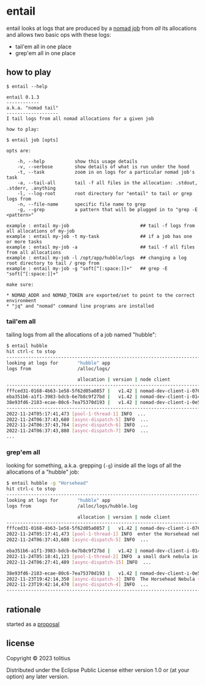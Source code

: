 # entail

entail looks at logs that are produced by a [nomad job](https://developer.hashicorp.com/nomad/docs/concepts/architecture#job) from _all_ its allocations<br/>
and allows two basic ops with these logs:

* tail'em all in one place
* grep'em all in one place

## how to play

```
$ entail --help

entail 0.1.3
------------
a.k.a. "nomad tail"
-------------------
I tail logs from all nomad allocations for a given job

how to play:

$ entail job [opts]

opts are:

    -h, --help           show this usage details
    -v, --verbose        show details of what is run under the hood
    -t, --task           zoom in on logs for a particular nomad job's task
    -a, --tail-all       tail -f all files in the allocation: .stdout, .stderr, .anything
    -l, --log-root       root directory for "entail" to tail or grep logs from
    -n, --file-name      specific file name to grep
    -g, --grep           a pattern that will be plugged in to "grep -E <pattern>"

example : entail my-job                          ## tail -f logs from all allocations of my-job
example : entail my-job -t my-task               ## if a job has one or more tasks
example : entail my-job -a                       ## tail -f all files from all allocations
example : entail my-job -l /opt/app/hubble/logs  ## changing a log root directory to tail / grep from
example : entail my-job -g "soft[^[:space:]]+"   ## grep -E "soft[^[:space:]]+"

make sure:

* NOMAD_ADDR and NOMAD_TOKEN are exported/set to point to the correct environment
* "jq" and "nomad" command line programs are installed
```

### tail'em all

tailing logs from all the allocations of a job named "hubble":

```bash
$ entail hubble
hit ctrl-c to stop
-------------------------------------------------------------------------------------
looking at logs for       "hubble" app
logs from                 /alloc/logs/

                          allocation | version | node client
-------------------------------------------------------------------------------------
fffced31-0168-4b63-1e58-5f62d05a0857 |   v1.42 | nomad-dev-client-i-076921e2a56a65500
eba351b6-a1f1-3983-bdcb-6e7b8c9f27bd |   v1.42 | nomad-dev-client-i-014af3afd328a7a30
38e93fd6-2183-ecae-80c6-7ea75370d193 |   v1.42 | nomad-dev-client-i-0e5a4c7134c7fe2c5
-------------------------------------------------------------------------------------
2022-11-24T05:17:41,473 [pool-1-thread-1] INFO  ...
2022-11-24T06:37:43,680 [async-dispatch-5] INFO  ...
2022-11-24T06:37:43,764 [async-dispatch-6] INFO  ...
2022-11-24T06:37:43,880 [async-dispatch-7] INFO  ...
...
```

### grep'em all

looking for something, a.k.a. grepping (`-g`) inside all the logs of all the allocations of a "hubble" job:

```bash
$ entail hubble -g "Horsehead"
hit ctrl-c to stop
-------------------------------------------------------------------------------------
looking at logs for       "hubble" app
logs from                 /alloc/logs/hubble.log

                          allocation | version | node client
-------------------------------------------------------------------------------------
fffced31-0168-4b63-1e58-5f62d05a0857 |   v1.42 | nomad-dev-client-i-076921e2a56a65500
2022-11-24T05:17:41,473 [pool-1-thread-1] INFO  enter the Horsehead nebula
2022-11-24T06:37:43,680 [async-dispatch-5] INFO  ...

eba351b6-a1f1-3983-bdcb-6e7b8c9f27bd |   v1.42 | nomad-dev-client-i-014af3afd328a7a30
2022-11-24T05:18:41,123 [pool-1-thread-2] INFO  a small dark nebula in the constellation Orion is known as Horsehead
2022-11-24T06:27:41,489 [async-dispatch-15] INFO  ...

38e93fd6-2183-ecae-80c6-7ea75370d193 |   v1.42 | nomad-dev-client-i-0e5a4c7134c7fe2c5
2022-11-23T19:42:14,350 [async-dispatch-3] INFO  The Horsehead Nebula (also known as Barnard 33)...
2022-11-23T19:42:14,470 [async-dispatch-4] INFO  ...
-------------------------------------------------------------------------------------
```

## rationale

started as a [proposal](https://github.com/hashicorp/nomad/issues/10308)<br/>

## license

Copyright © 2023 tolitius

Distributed under the Eclipse Public License either version 1.0 or (at
your option) any later version.
